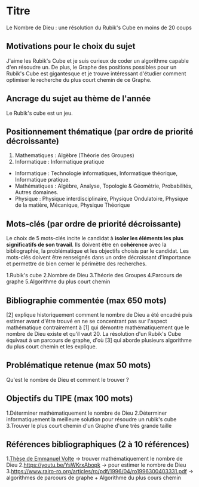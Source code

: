 # Titre
Le Nombre de Dieu : une résolution du Rubik's Cube en moins de 20 coups

## Motivations pour le choix du sujet
J'aime les Rubik's Cube et je suis curieux de coder un algorithme capable d'en résoudre un. De plus, le Graphe des positions possibles pour un Rubik's Cube est gigantesque et je trouve intéressant d'étudier comment optimiser le recherche du plus court chemin de ce Graphe.

## Ancrage du sujet au thème de l'année
Le Rubik's cube est un jeu.

## Positionnement thématique (par ordre de priorité décroissante)

1. Mathematiques : Algèbre (Théorie des Groupes)
2. Informatique : Informatique  pratique

- Informatique : Technologie informatiques, Informatique théorique, Informatique pratique.
- Mathématiques : Algèbre, Analyse, Topologie & Géométrie, Probabilités, Autres domaines.
- Physique : Physique interdisciplinaire, Physique Ondulatoire, Physique de la matière, Mécanique, Physique Théorique


## Mots-clés (par ordre de priorité décroissante)

Le choix de 5 mots-clés incite le candidat à **isoler les éléments les plus significatifs de son travail**. Ils doivent être en **cohérence** avec la bibliographie, la problématique et les objectifs choisis par le candidat. Les mots-clés doivent être renseignés dans un ordre décroissant d'importance et permettre de bien cerner le périmètre des recherches.

1.Rubik's cube
2.Nombre de Dieu
3.Théorie des Groupes
4.Parcours de graphe
5.Algorithme du plus court chemin


## Bibliographie commentée (max 650 mots)
[2] explique historiquement comment le nombre de Dieu a été encadré puis estimer avant d'être trouvé en ne se concentrant pas sur l'aspect mathématique contrairement à [1] qui démontre mathématiquement que le nombre de Dieu existe et qu'il vaut 20.
La résolution d'un Rubik's Cube équivaut à un parcours de graphe, d'où [3] qui aborde plusieurs algorithme du plus court chemin et les explique.


## Problématique retenue (max 50 mots)
Qu'est le nombre de Dieu et comment le trouver ?

## Objectifs du TIPE (max 100 mots)

1.Déterminer mathématiquement le nombre de Dieu
2.Déterminer informatiquement la meilleure solution pour résoudre un rubik's cube
3.Trouver le plus court chemin d'un Graphe d'une très grande taille


## Références bibliographiques (2 à 10 références)

1.[Thèse de Emmanuel Volte](https://tomas.rokicki.com/rubik20.pdf) -> trouver mathématiquement le nombre de Dieu
2.https://youtu.be/YsWKrxAbopk -> pour estimer le nombre de Dieu
3.https://www.rairo-ro.org/articles/ro/pdf/1996/04/ro1996300403331.pdf -> algorithmes de parcours de graphe + Algorithme du plus cours chemin

